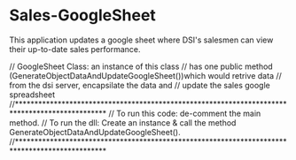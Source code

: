 # Sales-GoogleSheet
This application updates a google sheet where DSI's salesmen can view their up-to-date sales performance.

// GoogleSheet Class: an instance of this class 
// has one public method (GenerateObjectDataAndUpdateGoogleSheet())which would retrive data
// from the dsi server, encapsilate the data and 
// update the sales google spreadsheet
//***********************************************************************************************
// To run this code: de-comment the main method.
// To run the dll: Create an instance & call the method GenerateObjectDataAndUpdateGoogleSheet().
//***********************************************************************************************
